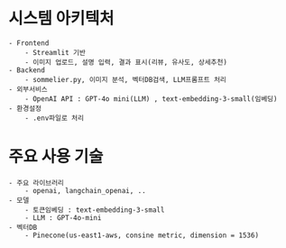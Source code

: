 # 시스템 아키텍처
    - Frontend
        - Streamlit 기반
        - 이미지 업로드, 설명 입력, 결과 표시(리뷰, 유사도, 상세추천)
    - Backend
        - sommelier.py, 이미지 분석, 벡터DB검색, LLM프롬프트 처리
    - 외부서비스
        - OpenAI API : GPT-4o mini(LLM) , text-embedding-3-small(임베딩)
    - 환경설정
        - .env파일로 처리
# 주요 사용 기술
    - 주요 라이브러리
        - openai, langchain_openai, ..
    - 모델
        - 토큰임베딩 : text-embedding-3-small
        - LLM : GPT-4o-mini
    - 벡터DB
        - Pinecone(us-east1-aws, consine metric, dimension = 1536)
